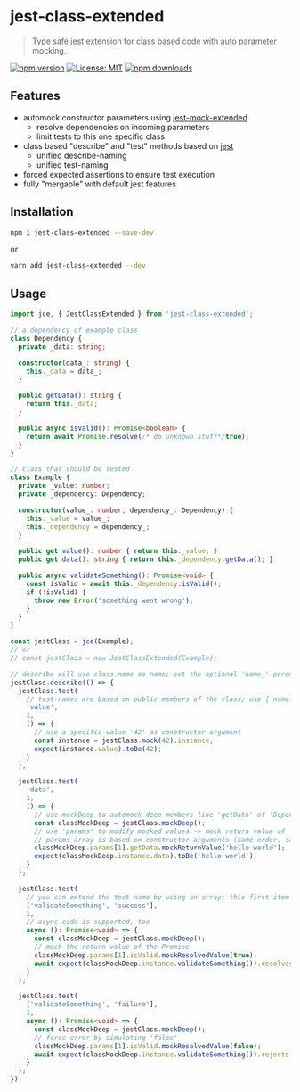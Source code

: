 # jest-class-extended
> Type safe jest extension for class based code with auto parameter mocking.

[![npm version](https://badge.fury.io/js/jest-class-extended.svg)](https://badge.fury.io/js/jest-class-extended)
[![License: MIT](https://img.shields.io/badge/License-MIT-yellow.svg)](https://opensource.org/licenses/MIT)
[![npm downloads](https://badgen.net/npm/dw/jest-class-extended)](https://badge.fury.io/js/jest-class-extended)

## Features
- automock constructor parameters using [jest-mock-extended](https://www.npmjs.com/package/jest-mock-extended)
  - resolve dependencies on incoming parameters
  - limit tests to this one specific class
- class based "describe" and "test" methods based on [jest](https://www.npmjs.com/package/jest)
  - unified describe-naming
  - unified test-naming
- forced expected assertions to ensure test execution
- fully "mergable" with default jest features

## Installation
```bash
npm i jest-class-extended --save-dev
```
or
```bash
yarn add jest-class-extended --dev
```

## Usage

```ts
import jce, { JestClassExtended } from 'jest-class-extended';

// a dependency of example class
class Dependency {
  private _data: string;

  constructor(data_: string) {
    this._data = data_;
  }

  public getData(): string {
    return this._data;
  }

  public async isValid(): Promise<boolean> {
    return await Promise.resolve(/* do unknown stuff*/true);
  }
}

// class that should be tested
class Example {
  private _value: number;
  private _dependency: Dependency;

  constructor(value_: number, dependency_: Dependency) {
    this._value = value_;
    this._dependency = dependency_;
  }

  public get value(): number { return this._value; }
  public get data(): string { return this._dependency.getData(); }

  public async validateSomething(): Promise<void> {
    const isValid = await this._dependency.isValid();
    if (!isValid) {
      throw new Error('something went wrong');
    }
  }
}

const jestClass = jce(Example);
// or
// const jestClass = new JestClassExtended(Example);

// describe will use class.name as name; set the optional 'name_' parameter to override
jestClass.describe(() => {
  jestClass.test(
    // test-names are based on public members of the class; use { name: 'any name' } to set a custom name
    'value',
    1,
    () => {
      // use a specific value '42' as constructor argument
      const instance = jestClass.mock(42).instance;
      expect(instance.value).toBe(42);
    }
  );

  jestClass.test(
    'data',
    1,
    () => {
      // use mockDeep to automock deep members like 'getData' of 'Dependency'
      const classMockDeep = jestClass.mockDeep();
      // use 'params' to modify mocked values -> mock return value of 'getData'
      // params array is based on constructor arguments (same order, same type but extended for mocking)
      classMockDeep.params[1].getData.mockReturnValue('hello world');
      expect(classMockDeep.instance.data).toBe('hello world');
    }
  );

  jestClass.test(
    // you can extend the test name by using an array; this first item has to be a class member name -> jest will output "validateSomething: success"
    ['validateSomething', 'success'],
    1,
    // async code is supported, too
    async (): Promise<void> => {
      const classMockDeep = jestClass.mockDeep();
      // mock the return value of the Promise
      classMockDeep.params[1].isValid.mockResolvedValue(true);
      await expect(classMockDeep.instance.validateSomething()).resolves.not.toThrow();
    }
  );

  jestClass.test(
    ['validateSomething', 'failure'],
    1,
    async (): Promise<void> => {
      const classMockDeep = jestClass.mockDeep();
      // force error by simulating 'false'
      classMockDeep.params[1].isValid.mockResolvedValue(false);
      await expect(classMockDeep.instance.validateSomething()).rejects.toThrow('something went wrong');
    }
  );
});
```
